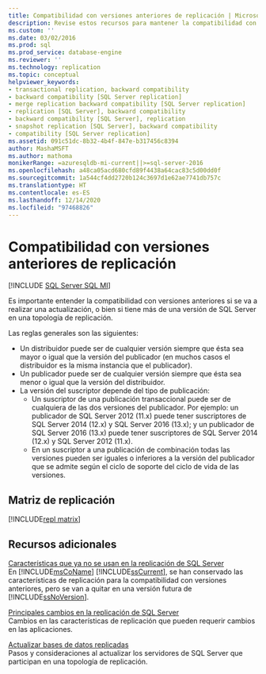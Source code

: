 ```yaml
---
title: Compatibilidad con versiones anteriores de replicación | Microsoft Docs
description: Revise estos recursos para mantener la compatibilidad con versiones anteriores en la replicación antes de actualizar o si tiene varias versiones de SQL Server en una topología de replicación.
ms.custom: ''
ms.date: 03/02/2016
ms.prod: sql
ms.prod_service: database-engine
ms.reviewer: ''
ms.technology: replication
ms.topic: conceptual
helpviewer_keywords:
- transactional replication, backward compatibility
- backward compatibility [SQL Server replication]
- merge replication backward compatibility [SQL Server replication]
- replication [SQL Server], backward compatibility
- backward compatibility [SQL Server], replication
- snapshot replication [SQL Server], backward compatibility
- compatibility [SQL Server replication]
ms.assetid: 091c51dc-8b32-4b4f-847e-b317456c8394
author: MashaMSFT
ms.author: mathoma
monikerRange: =azuresqldb-mi-current||>=sql-server-2016
ms.openlocfilehash: a48ca05acd680cfd89f4438a64cac83c5d00dd0f
ms.sourcegitcommit: 1a544cf4dd2720b124c3697d1e62ae7741db757c
ms.translationtype: HT
ms.contentlocale: es-ES
ms.lasthandoff: 12/14/2020
ms.locfileid: "97468826"
---
```

# <a name="replication-backward-compatibility"></a>Compatibilidad con versiones anteriores de replicación
[!INCLUDE [SQL Server SQL MI](../../includes/applies-to-version/sql-asdbmi.md)]

Es importante entender la compatibilidad con versiones anteriores si se va a realizar una actualización, o bien si tiene más de una versión de SQL Server en una topología de replicación. 

Las reglas generales son las siguientes: 

-   Un distribuidor puede ser de cualquier versión siempre que ésta sea mayor o igual que la versión del publicador (en muchos casos el distribuidor es la misma instancia que el publicador).    
-   Un publicador puede ser de cualquier versión siempre que ésta sea menor o igual que la versión del distribuidor.    
-   La versión del suscriptor depende del tipo de publicación:    
    - Un suscriptor de una publicación transaccional puede ser de cualquiera de las dos versiones del publicador. Por ejemplo: un publicador de SQL Server 2012 (11.x) puede tener suscriptores de SQL Server 2014 (12.x) y SQL Server 2016 (13.x); y un publicador de SQL Server 2016 (13.x) puede tener suscriptores de SQL Server 2014 (12.x) y SQL Server 2012 (11.x).     
    - En un suscriptor a una publicación de combinación todas las versiones pueden ser iguales o inferiores a la versión del publicador que se admite según el ciclo de soporte del ciclo de vida de las versiones.  


## <a name="replication-matrix"></a>Matriz de replicación
[!INCLUDE[repl matrix](../../includes/replication-compat-matrix.md)]


## <a name="additional-resources"></a>Recursos adicionales
 [Características que ya no se usan en la replicación de SQL Server](../../relational-databases/replication/deprecated-features-in-sql-server-replication.md)  
 En [!INCLUDE[msCoName](../../includes/msconame-md.md)] [!INCLUDE[ssCurrent](../../includes/sscurrent-md.md)], se han conservado las características de replicación para la compatibilidad con versiones anteriores, pero se van a quitar en una versión futura de [!INCLUDE[ssNoVersion](../../includes/ssnoversion-md.md)].  
  
 [Principales cambios en la replicación de SQL Server](../../relational-databases/replication/breaking-changes-in-sql-server-replication.md)  
 Cambios en las características de replicación que pueden requerir cambios en las aplicaciones. 

 [Actualizar bases de datos replicadas](../../database-engine/install-windows/upgrade-replicated-databases.md)  
 Pasos y consideraciones al actualizar los servidores de SQL Server que participan en una topología de replicación. 
  
  
